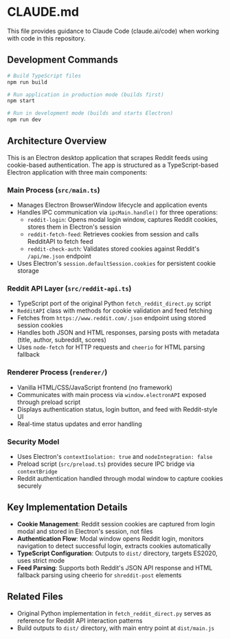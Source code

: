 # CLAUDE.md

This file provides guidance to Claude Code (claude.ai/code) when working with code in this repository.

## Development Commands

```bash
# Build TypeScript files
npm run build

# Run application in production mode (builds first)
npm start

# Run in development mode (builds and starts Electron)
npm run dev
```

## Architecture Overview

This is an Electron desktop application that scrapes Reddit feeds using cookie-based authentication. The app is structured as a TypeScript-based Electron application with three main components:

### Main Process (`src/main.ts`)
- Manages Electron BrowserWindow lifecycle and application events
- Handles IPC communication via `ipcMain.handle()` for three operations:
  - `reddit-login`: Opens modal login window, captures Reddit cookies, stores them in Electron's session
  - `reddit-fetch-feed`: Retrieves cookies from session and calls RedditAPI to fetch feed
  - `reddit-check-auth`: Validates stored cookies against Reddit's `/api/me.json` endpoint
- Uses Electron's `session.defaultSession.cookies` for persistent cookie storage

### Reddit API Layer (`src/reddit-api.ts`)
- TypeScript port of the original Python `fetch_reddit_direct.py` script
- `RedditAPI` class with methods for cookie validation and feed fetching
- Fetches from `https://www.reddit.com/.json` endpoint using stored session cookies
- Handles both JSON and HTML responses, parsing posts with metadata (title, author, subreddit, scores)
- Uses `node-fetch` for HTTP requests and `cheerio` for HTML parsing fallback

### Renderer Process (`renderer/`)
- Vanilla HTML/CSS/JavaScript frontend (no framework)
- Communicates with main process via `window.electronAPI` exposed through preload script
- Displays authentication status, login button, and feed with Reddit-style UI
- Real-time status updates and error handling

### Security Model
- Uses Electron's `contextIsolation: true` and `nodeIntegration: false`
- Preload script (`src/preload.ts`) provides secure IPC bridge via `contextBridge`
- Reddit authentication handled through modal window to capture cookies securely

## Key Implementation Details

- **Cookie Management**: Reddit session cookies are captured from login modal and stored in Electron's session, not files
- **Authentication Flow**: Modal window opens Reddit login, monitors navigation to detect successful login, extracts cookies automatically
- **TypeScript Configuration**: Outputs to `dist/` directory, targets ES2020, uses strict mode
- **Feed Parsing**: Supports both Reddit's JSON API response and HTML fallback parsing using cheerio for `shreddit-post` elements

## Related Files

- Original Python implementation in `fetch_reddit_direct.py` serves as reference for Reddit API interaction patterns
- Build outputs to `dist/` directory, with main entry point at `dist/main.js`